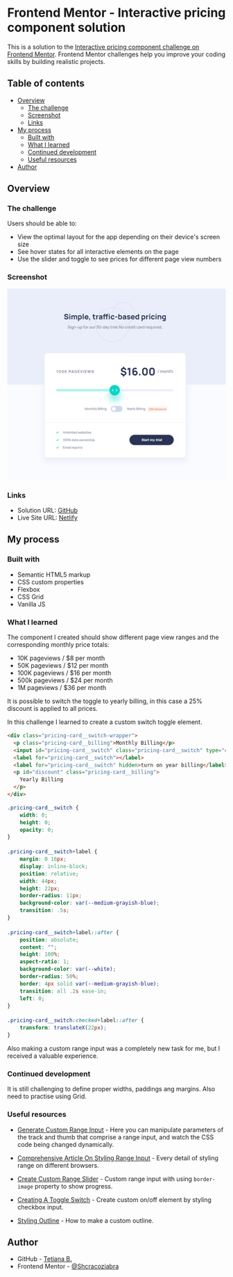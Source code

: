 # Frontend Mentor - Interactive pricing component solution

This is a solution to the [Interactive pricing component challenge on Frontend Mentor](https://www.frontendmentor.io/challenges/interactive-pricing-component-t0m8PIyY8). Frontend Mentor challenges help you improve your coding skills by building realistic projects. 

## Table of contents

- [Overview](#overview)
  - [The challenge](#the-challenge)
  - [Screenshot](#screenshot)
  - [Links](#links)
- [My process](#my-process)
  - [Built with](#built-with)
  - [What I learned](#what-i-learned)
  - [Continued development](#continued-development)
  - [Useful resources](#useful-resources)
- [Author](#author)

## Overview

### The challenge

Users should be able to:

- View the optimal layout for the app depending on their device's screen size
- See hover states for all interactive elements on the page
- Use the slider and toggle to see prices for different page view numbers

### Screenshot

![](./screenshot.jpg)

### Links

- Solution URL: [GitHub](https://github.com/Shcracoziabra/pricing-component)
- Live Site URL: [Netlify](https://shcraco-pricing-component.netlify.app)

## My process

### Built with

- Semantic HTML5 markup
- CSS custom properties
- Flexbox
- CSS Grid
- Vanilla JS

### What I learned

The component I created should show different page view ranges and the corresponding monthly price totals:

- 10K pageviews / $8 per month
- 50K pageviews / $12 per month
- 100K pageviews / $16 per month
- 500k pageviews / $24 per month
- 1M pageviews / $36 per month

It is possible to switch the toggle to yearly billing, in this case a 25% discount is applied to all prices.


In this challenge I learned to create a custom switch toggle element.

```html
<div class="pricing-card__switch-wrapper">
  <p class="pricing-card__billing">Monthly Billing</p>
  <input id="pricing-card__switch" class="pricing-card__switch" type="checkbox">
  <label for="pricing-card__switch"></label>
  <label for="pricing-card__switch" hidden>turn on year billing</label>
  <p id="discount" class="pricing-card__billing">
    Yearly Billing
  </p>
</div>
```
```css
.pricing-card__switch {
    width: 0;
    height: 0;
    opacity: 0;
}

.pricing-card__switch+label {
    margin: 0 16px;
    display: inline-block;
    position: relative;
    width: 44px;
    height: 22px;
    border-radius: 11px;
    background-color: var(--medium-grayish-blue);
    transition: .5s;
}

.pricing-card__switch+label::after {
    position: absolute;
    content: "";
    height: 100%;
    aspect-ratio: 1;
    background-color: var(--white);
    border-radius: 50%;
    border: 4px solid var(--medium-grayish-blue);
    transition: all .2s ease-in;
    left: 0;
}

.pricing-card__switch:checked+label::after {
    transform: translateX(22px);
}
```

Also making a custom range input was a completely new task for me, but I received a valuable experience.

### Continued development

It is still challenging to define proper widths, paddings ang margins. Also need to practise using Grid.

### Useful resources

- [Generate Custom Range Input](https://range-input-css.netlify.app/) - Here you can manipulate parameters of the track and thumb that comprise a range input, and watch the CSS code being changed dynamically.

- [Comprehensive Article On Styling Range Input](https://blog.logrocket.com/creating-custom-css-range-slider-javascript-upgrades/) - Every detail of styling range on different browsers.

- [Create Custom Range Slider](https://www.sitepoint.com/css-custom-range-slider/) - Custom range input with using `border-image` property to show progress.

- [Creating A Toggle Switch](https://www.w3schools.com/howto/howto_css_switch.asp) - Create custom on/off element by styling checkbox input.

- [Styling Outline](https://developer.mozilla.org/en-US/docs/Web/CSS/outline-offset) - How to make a custom outline.

## Author

- GitHub - [Tetiana B.](https://github.com/Shcracoziabra)
- Frontend Mentor - [@Shcracoziabra](https://www.frontendmentor.io/profile/Shcracoziabra)
